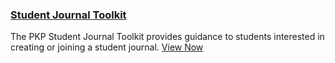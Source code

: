 
### [Student Journal Toolkit](/student-toolkit/en/)

The PKP Student Journal Toolkit provides guidance to students interested in creating or joining a student journal. [View Now](/student-toolkit/en/)
